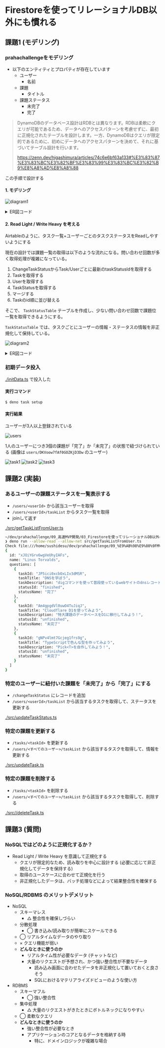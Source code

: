 # Firestoreを使ってリレーショナルDB以外にも慣れる

## 課題1 (モデリング)

### prahachallengeをモデリング

- 以下のエンティティとプロパティが存在しています
  - ユーザー
    - 名前
  - 課題
    - タイトル
  - 課題ステータス
    - 未完了
    - 完了

> DynamoDBのデータベース設計はRDBとは異なります。RDBは柔軟にクエリが可能であるため、データへのアクセスパターンを考慮せずに、最初に正規化されたテーブルを設計します。一方、DynamoDBはクエリが限定的であるために、初めにデータへのアクセスパターンを決めて、それに基づいてテーブル設計を行います。
>
> https://zenn.dev/higashimura/articles/74c6e6bf63a133#%E3%83%87%E3%83%BC%E3%82%BF%E3%83%99%E3%83%BC%E3%82%B9%E8%A8%AD%E8%A8%88

この手順で設計する

#### 1. モデリング

![diagram1](./images/diagram1.svg)

<details><summary>ER図コード</summary>

```plantuml
entity Task {
  + id: string
  --
  title: string
}

entity User {
  + id: string
  --
  name: string
}

entity TaskStatus {
  + id: string
  --
  name: string
}

entity ChangeTaskStatus {
  + id: string
  --
  taskId: string
  taskStatusId: string
  userId: string
}

Task ||--o{ ChangeTaskStatus
ChangeTaskStatus||--o{ User
ChangeTaskStatus ||-o{ TaskStatus
```

</details>

#### 2. Read Light / Write Heavy を考える

Airtableのように、タスク一覧+ユーザーごとのタスクステータスをReadしやすいようにする

現在の設計では課題一覧の取得は以下のような流れになる。問い合わせ回数が多く取得処理が複雑になっている。

1. ChangeTaskStatusからTask/Userごとに最新のtaskStatusIdを取得する
1. Taskを取得する
1. Userを取得する
1. TaskStatusを取得する
1. マージする
1. Taskのid順に並び替える

そこで、 `TaskStatusTable` テーブルを作成し、少ない問い合わせ回数で課題位一覧を取得できるようにする。

`TaskStatusTable` では、タスクごとにユーザーの情報・ステータスの情報を非正規化して保持している。

![diagram2](./images/diagram2.svg)

<details><summary>ER図コード</summary>

```plantuml
entity TaskStatusTable {
  + id: string
  --
  taskId: string
  userId: string
  userName: string
  taskStatusId: string
  taskStatusName: string
}

entity Task {
  + id: string
  --
  title: string
}

Task ||-|| TaskStatusTable

entity User {
  + id: string
  --
  name: string
}

entity TaskStatus {
  + id: string
  --
  name: string
}

entity ChangeTaskStatus {
  + id: string
  --
  taskId: string
  taskStatusId: string
  userId: string
}

Task ||--o{ ChangeTaskStatus
ChangeTaskStatus||--o{ User
ChangeTaskStatus ||-o{ TaskStatus
```

</details>

### 初期データ投入

[./initData.ts](./initData.ts) で投入した

#### 実行コマンド

```sh
$ deno task setup
```

#### 実行結果

ユーザーが3人以上登録されている

![users](./images/users.png)

1人のユーザーにつき3個の課題が「完了」か「未完了」の状態で紐づけられている (画像は `users/DKVoow7fAf0GOZKjD3Dw` のユーザー)

![task1](./images/task1.png) ![task2](./images/task2.png)
![task3](./images/task3.png)

## 課題2 (実装)

### あるユーザーの課題ステータスを一覧表示する

- `/users/<userId>` から該当ユーザーを取得
- `/users/<userId>/taskList` からタスク一覧を取得
- joinして返す

[./src/getTaskListFromUser.ts](./src/getTaskListFromUser.ts)

```sh
~/dev/prahachallenge/09_高速MVP開発/03_Firestoreを使ってリレーショナルDB以外にも慣れる task/firestore_2*
❯ deno run --allow-read --allow-net src/getTaskListFromUser.ts 
Check file:///home/sushidesu/dev/prahachallenge/09_%E9%AB%98%E9%80%9FMVP%E9%96%8B%E7%99%BA/03_Firestore%E3%82%92%E4%BD%BF%E3%81%A3%E3%81%A6%E3%83%AA%E3%83%AC%E3%83%BC%E3%82%B7%E3%83%A7%E3%83%8A%E3%83%ABDB%E4%BB%A5%E5%A4%96%E3%81%AB%E3%82%82%E6%85%A3%E3%82%8C%E3%82%8B/src/getTaskListFromUser.ts
{
  id: "xJOiYGrv6wgVeUhyIAFs",
  name: "Linus Torvalds",
  questions: [
    {
      taskId: "JP5ici0xcbOxLIv3dMSR",
      taskTitle: "DNSを学ぼう",
      taskDescription: "digコマンドを使って普段使っているwebサイトのdnsレコードを調べてみよう！",
      statusId: "finished",
      statusName: "完了"
    },
    {
      taskId: "Am4gpgdVl0uwO4TuJiqJ",
      taskTitle: "Cloudflare D1を使ってみよう",
      taskDescription: "特大課題のデータベースをD1に移行してみよう！",
      statusId: "unfinished",
      statusName: "未完了"
    },
    {
      taskId: "gNPv4lmt7Gcjeg1frs9g",
      taskTitle: "TypeScriptで色んな型を作ってみよう",
      taskDescription: "Pick<T>を自作してみよう！",
      statusId: "unfinished",
      statusName: "未完了"
    }
  ]
}
```

### 特定のユーザーに紐付いた課題を「未完了」から「完了」にする

- `/changeTaskStatus` にレコードを追加
- `/users/<userId>/taskList` から該当するタスクを取得して、ステータスを更新する

[./src/updateTaskStatus.ts](./src/updateTaskStatus.ts)

### 特定の課題を更新する

- `/tasks/<taskId>` を更新する
- `/users/<すべてのユーザー>/taskList` から該当するタスクを取得して、情報を更新する

[./src/updateTask.ts](./src/updateTask.ts)

### 特定の課題を削除する

- `/tasks/<taskId>` を削除する
- `/users/<すべてのユーザー>/taskList` から該当するタスクを取得して、削除する

[./src//deleteTask.ts](./src//deleteTask.ts)

## 課題3 (質問)

### NoSQLではどのように正規化するか？

- Read Light / Write Heavy を意識して正規化する
  - クエリが限定的なため、読み取りを中心に設計する (必要に応じて非正規化してデータを保持する)
  - 取得のユースケースに合わせて正規化を行う
  - 非正規化したデータは、バッチ処理などによって結果整合性を確保する

### NoSQL/RDBMS のメリットデメリット

- NoSQL
  - スキーマレス
    - △ 整合性を確保しづらい
  - 分散処理
    - ◯ 書き込み/読み取りが簡単にスケールできる
  - ◯ リアルタイムなデータのやり取り
  - × クエリ機能が弱い
  - **どんなときに使うのか**
    - リアルタイム性が必要なデータ (チャットなど)
    - 大量のリクエストが予想され、かつ強い整合性が不要なデータ
      - 読み込み画面に合わせたデータを非正規化して置いておくと良さそう
      - SQLにおけるマテリアライズドビューのような使い方
- RDBMS
  - スキーマフル
    - ◯ 強い整合性
  - 集中処理
    - △ 大量のリクエストがきたときにボトルネックになりやすい
  - ◯ 柔軟なクエリ
  - **どんなときに使うのか**
    - 強い整合性が必要なとき
    - アプリケーションのコアとなるデータを格納する時
      - 特に、ドメインロジックが複雑な場合
